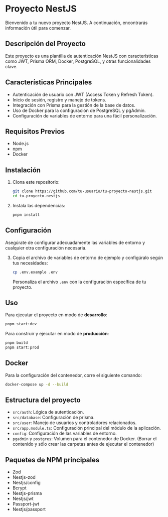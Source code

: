 # Proyecto NestJS

Bienvenido a tu nuevo proyecto NestJS. A continuación, encontrarás información útil para comenzar.

## Descripción del Proyecto

Este proyecto es una plantilla de autenticación NestJS con características como JWT, Prisma ORM, Docker, PostgreSQL, y otras funcionalidades clave.

## Características Principales

- Autenticación de usuario con JWT (Access Token y Refresh Token).
- Inicio de sesión, registro y manejo de tokens.
- Integración con Prisma para la gestión de la base de datos.
- Uso de Docker para la configuración de PostgreSQL y pgAdmin.
- Configuración de variables de entorno para una fácil personalización.

## Requisitos Previos

- Node.js
- npm
- Docker

## Instalación

1. Clona este repositorio:

    ```bash
    git clone https://github.com/tu-usuario/tu-proyecto-nestjs.git
    cd tu-proyecto-nestjs
    ```

2. Instala las dependencias:

    ```bash
    pnpm install
    ```

## Configuración

Asegúrate de configurar adecuadamente las variables de entorno y cualquier otra configuración necesaria.

3. Copia el archivo de variables de entorno de ejemplo y configúralo según tus necesidades:

    ```bash
    cp .env.example .env
    ```

    Personaliza el archivo `.env` con la configuración específica de tu proyecto.


## Uso

Para ejecutar el proyecto en modo de **desarrollo**:

```bash
pnpm start:dev
```
Para construir y ejecutar en modo de **producción**:

```bash
pnpm build
pnpm start:prod
```

## Docker

Para la configuración del contenedor, corre el siguiente comando:

```bash
docker-compose up -d --build
```

## Estructura del proyecto 
* `src/auth`: Lógica de autenticación.
* `src/database`: Configuración de prisma.
* `src/user`: Manejo de usuarios y controladores relacionados.
* `src/app.module.ts`: Configuración principal del módulo de la 
aplicación.
* `config`: Configuración de las variables de entorno.
* `pgadmin` y `postgres`: Volumen para el contenedor de Docker. (Borrar el contenido y sólo crear las carpetas antes de ejecutar el contenedor)

## Paquetes de NPM principales
* Zod
* Nestjs-zod
* Nestjs/config
* Bcrypt
* Nestjs-prisma
* Nestjs/jwt
* Passport-jwt
* Nestjs/passport
